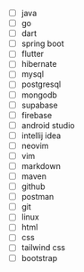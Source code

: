 - [ ] java
- [ ] go
- [ ] dart
- [ ] spring boot
- [ ] flutter
- [ ] hibernate
- [ ] mysql
- [ ] postgresql
- [ ] mongodb
- [ ] supabase
- [ ] firebase
- [ ] android studio
- [ ] intellij idea
- [ ] neovim
- [ ] vim 
- [ ] markdown
- [ ] maven
- [ ] github
- [ ] postman
- [ ] git
- [ ] linux
- [ ] html
- [ ] css
- [ ] tailwind css
- [ ] bootstrap
